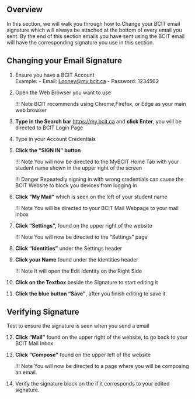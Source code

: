 ## Overview

In this section, we will walk you through how to Change your BCIT email signature which will always be attached at the bottom of every email you sent.
By the end of this section emails you have sent using the BCIT email will have the corresponding signature you use in this section.

## Changing your Email Signature

1. Ensure you have a BCIT Account <br>
    Example:
       - Email: <Looney@my.bcit.ca>
       - Password: 1234562

2. Open the Web Browser you want to use

    !!! Note
        BCIT recommends using Chrome,Firefox, or Edge as your main web browser

3. **Type in the Search bar** <https://my.bcit.ca> and **click Enter**, you will be directed to BCIT Login Page

4. Type in your Account Credentials
    <!-- Email: <rmaceda1@mybcit.ca>
    Password: 123456789 
    // Maybe we can remove this -->

5. **Click the "SIGN IN" button**

    !!! Note
        You will now be directed to the MyBCIT Home Tab with your student name shown in the upper right of the screen

    !!! Danger
        Repeatedly signing in with wrong credentials can cause the BCIT Website to block you devices from logging in

6. **Click "My Mail”** which is seen on the left of your student name

    !!! Note
        You will be directed to your BCIT Mail Webpage to your mail inbox

7. **Click “Settings”,** found on the upper right of the website

    !!! Note
        You will now be directed to the “Settings” page

8. **Click “Identities”** under the Settings header

9. **Click your Name** found under the Identities header

    !!! Note
        It will open the Edit Identity on the Right Side

10. **Click on the Textbox** beside the Signature to start editing it

11. **Click the blue button “Save”**, after you finish editing to save it.

    <!-- !!! Note
        Do not leave the page if you want to follow the test below if you done it right. WE MIGHT want to remove this-->

## Verifying Signature

Test to ensure the signature is seen when you send a email

12. **Click “Mail”** found on the upper right of the website, to go back to your BCIT Mail Inbox

13. **Click “Compose”** found on the upper left of the website

    !!! Note
        You will now be directed to a page where you will be composing an email.

14. Verify the signature block on the if it corresponds to your edited signature.
